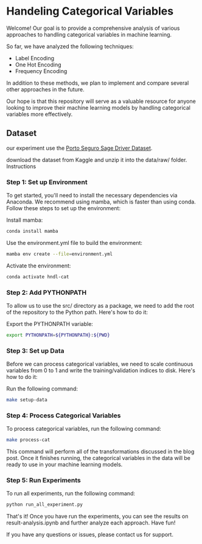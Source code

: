 # Handeling Categorical Variables

Welcome! Our goal is to provide a comprehensive analysis of various approaches to handling categorical variables in machine learning.

So far, we have analyzed the following techniques:
- Label Encoding
- One Hot Encoding
- Frequency Encoding

In addition to these methods, we plan to implement and compare several other approaches in the future.

Our hope is that this repository will serve as a valuable resource for anyone looking to improve their machine learning models by handling categorical variables more effectively.


## Dataset
our experiment use the [Porto Seguro Sage Driver Dataset](https://www.kaggle.com/c/porto-seguro-safe-driver-prediction).

download the dataset from Kaggle and unzip it into the data/raw/ folder.
Instructions

### Step 1: Set up Environment
To get started, you'll need to install the necessary dependencies via Anaconda. We recommend using mamba, which is faster than using conda. Follow these steps to set up the environment:

Install mamba: 
```bash
conda install mamba
```

Use the environment.yml file to build the environment: 
```bash
mamba env create --file=environment.yml
```

Activate the environment: 
```bash
conda activate hndl-cat
```


### Step 2: Add PYTHONPATH
To allow us to use the src/ directory as a package, we need to add the root of the repository to the Python path. Here's how to do it:

Export the PYTHONPATH variable: 
```bash
export PYTHONPATH=${PYTHONPATH}:${PWD}
```

### Step 3: Set up Data
Before we can process categorical variables, we need to scale continuous variables from 0 to 1 and write the training/validation indices to disk. Here's how to do it:

Run the following command: 
```bash
make setup-data
```

### Step 4: Process Categorical Variables
To process categorical variables, run the following command:
```bash
make process-cat
```

This command will perform all of the transformations discussed in the blog post. Once it finishes running, the categorical variables in the data will be ready to use in your machine learning models.

### Step 5: Run Experiments
To run all experiments, run the following command:
```bash
python run_all_experiment.py
```

That's it! Once you have run the experiments, you can see the results on result-analysis.ipynb and further analyze each approach. Have fun!

If you have any questions or issues, please contact us for support.